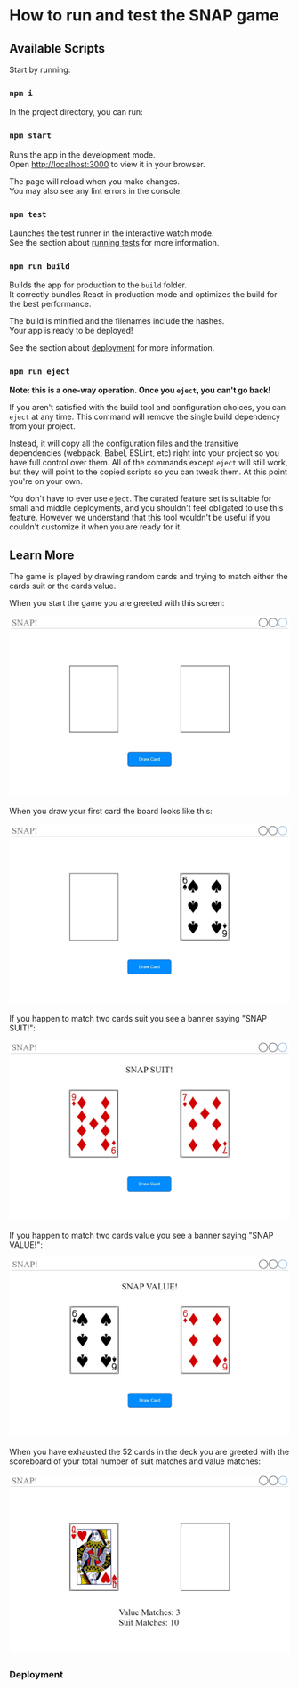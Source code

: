 # How to run and test the SNAP game

## Available Scripts

Start by running:

### `npm i`

In the project directory, you can run:

### `npm start`

Runs the app in the development mode.\
Open [http://localhost:3000](http://localhost:3000) to view it in your browser.

The page will reload when you make changes.\
You may also see any lint errors in the console.

### `npm test`

Launches the test runner in the interactive watch mode.\
See the section about [running tests](https://facebook.github.io/create-react-app/docs/running-tests) for more information.

### `npm run build`

Builds the app for production to the `build` folder.\
It correctly bundles React in production mode and optimizes the build for the best performance.

The build is minified and the filenames include the hashes.\
Your app is ready to be deployed!

See the section about [deployment](https://facebook.github.io/create-react-app/docs/deployment) for more information.

### `npm run eject`

**Note: this is a one-way operation. Once you `eject`, you can't go back!**

If you aren't satisfied with the build tool and configuration choices, you can `eject` at any time. This command will remove the single build dependency from your project.

Instead, it will copy all the configuration files and the transitive dependencies (webpack, Babel, ESLint, etc) right into your project so you have full control over them. All of the commands except `eject` will still work, but they will point to the copied scripts so you can tweak them. At this point you're on your own.

You don't have to ever use `eject`. The curated feature set is suitable for small and middle deployments, and you shouldn't feel obligated to use this feature. However we understand that this tool wouldn't be useful if you couldn't customize it when you are ready for it.

## Learn More

The game is played by drawing random cards and trying to match either the cards suit or the cards value. 

When you start the game you are greeted with this screen:

<p align="center">
  <img src="https://raw.githubusercontent.com/LifeTiltz/newProject/master/public/different%20states%20of%20the%20game/snap_empty_cards.jpg"/>
</p>

When you draw your first card the board looks like this:

<p align="center">
  <img src="https://raw.githubusercontent.com/LifeTiltz/newProject/master/public/different%20states%20of%20the%20game/snap_left_empty.jpg"/>
</p>

If you happen to match two cards suit you see a banner saying "SNAP SUIT!":

<p align="center">
  <img src="https://raw.githubusercontent.com/LifeTiltz/newProject/master/public/different%20states%20of%20the%20game/snap_suit_match.jpg"/>
</p>

If you happen to match two cards value you see a banner saying "SNAP VALUE!":

<p align="center">
  <img src="https://raw.githubusercontent.com/LifeTiltz/newProject/master/public/different%20states%20of%20the%20game/snap_value_match.jpg"/>
</p> 

When you have exhausted the 52 cards in the deck you are greeted with the scoreboard of your total number of suit matches and value matches:

<p align="center">
  <img src="https://raw.githubusercontent.com/LifeTiltz/newProject/master/public/different%20states%20of%20the%20game/snap_scoreboard.jpg"/>
</p> 

### Deployment
